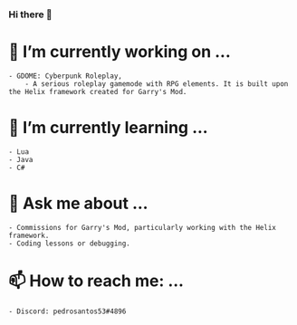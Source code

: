 ### Hi there 👋

<!--
**pedrosantos53/pedrosantos53** is a ✨ _special_ ✨ repository because its `README.md` (this file) appears on your GitHub profile.

Here are some ideas to get you started:

- 🔭 I’m currently working on ...
- 🌱 I’m currently learning ...
- 👯 I’m looking to collaborate on ...
- 🤔 I’m looking for help with ...
- 💬 Ask me about ...
- 📫 How to reach me: ...
- 😄 Pronouns: ...
- ⚡ Fun fact: ...
-->

# 🔭 I’m currently working on ...
	- GDOME: Cyberpunk Roleplay, 
		- A serious roleplay gamemode with RPG elements. It is built upon the Helix framework created for Garry's Mod.
# 🌱 I’m currently learning ...
 	- Lua
 	- Java
 	- C#
# 💬 Ask me about ...
	- Commissions for Garry's Mod, particularly working with the Helix framework.
	- Coding lessons or debugging.
# 📫 How to reach me: ...
	- Discord: pedrosantos53#4896
